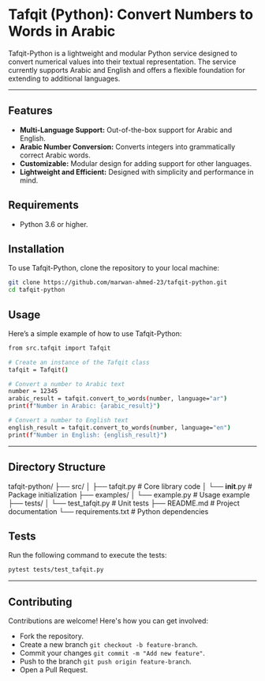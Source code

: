 # Tafqit (Python):  Convert Numbers to Words in Arabic

Tafqit-Python is a lightweight and modular Python service designed to convert numerical values into their textual representation. The service currently supports Arabic and English and offers a flexible foundation for extending to additional languages.

---

## Features

- **Multi-Language Support:** Out-of-the-box support for Arabic and English.
- **Arabic Number Conversion:** Converts integers into grammatically correct Arabic words.
- **Customizable:** Modular design for adding support for other languages.
- **Lightweight and Efficient:** Designed with simplicity and performance in mind.


## Requirements

- Python 3.6 or higher.


## Installation

To use Tafqit-Python, clone the repository to your local machine:

```bash
git clone https://github.com/marwan-ahmed-23/tafqit-python.git
cd tafqit-python
```


## Usage

Here’s a simple example of how to use Tafqit-Python:

```bash
from src.tafqit import Tafqit

# Create an instance of the Tafqit class
tafqit = Tafqit()

# Convert a number to Arabic text
number = 12345
arabic_result = tafqit.convert_to_words(number, language="ar")
print(f"Number in Arabic: {arabic_result}")

# Convert a number to English text
english_result = tafqit.convert_to_words(number, language="en")
print(f"Number in English: {english_result}")
```
---

## Directory Structure

tafqit-python/
├── src/
│   ├── tafqit.py        # Core library code
│   └── __init__.py      # Package initialization
├── examples/
│   └── example.py       # Usage example
├── tests/
│   └── test_tafqit.py   # Unit tests
├── README.md            # Project documentation
└── requirements.txt     # Python dependencies

## Tests

Run the following command to execute the tests:

```bash
pytest tests/test_tafqit.py
```

---

## Contributing

Contributions are welcome! Here's how you can get involved:

- Fork the repository.
- Create a new branch `git checkout -b feature-branch`.
- Commit your changes `git commit -m "Add new feature"`.
- Push to the branch `git push origin feature-branch`.
- Open a Pull Request.

















